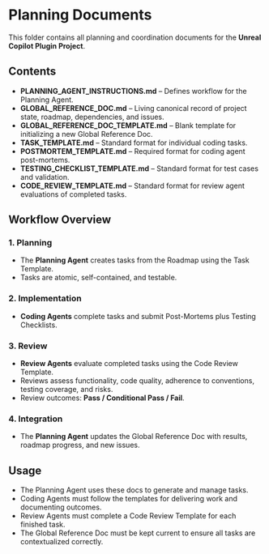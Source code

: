 # Planning Documents

This folder contains all planning and coordination documents for the **Unreal Copilot Plugin Project**.  

## Contents
- **PLANNING_AGENT_INSTRUCTIONS.md** – Defines workflow for the Planning Agent.  
- **GLOBAL_REFERENCE_DOC.md** – Living canonical record of project state, roadmap, dependencies, and issues.  
- **GLOBAL_REFERENCE_DOC_TEMPLATE.md** – Blank template for initializing a new Global Reference Doc.  
- **TASK_TEMPLATE.md** – Standard format for individual coding tasks.  
- **POSTMORTEM_TEMPLATE.md** – Required format for coding agent post-mortems.  
- **TESTING_CHECKLIST_TEMPLATE.md** – Standard format for test cases and validation.  
- **CODE_REVIEW_TEMPLATE.md** – Standard format for review agent evaluations of completed tasks.  

## Workflow Overview

### 1. Planning
- The **Planning Agent** creates tasks from the Roadmap using the Task Template.  
- Tasks are atomic, self-contained, and testable.  

### 2. Implementation
- **Coding Agents** complete tasks and submit Post-Mortems plus Testing Checklists.  

### 3. Review
- **Review Agents** evaluate completed tasks using the Code Review Template.  
- Reviews assess functionality, code quality, adherence to conventions, testing coverage, and risks.  
- Review outcomes: **Pass / Conditional Pass / Fail**.  

### 4. Integration
- The **Planning Agent** updates the Global Reference Doc with results, roadmap progress, and new issues.  

## Usage
- The Planning Agent uses these docs to generate and manage tasks.  
- Coding Agents must follow the templates for delivering work and documenting outcomes.  
- Review Agents must complete a Code Review Template for each finished task.  
- The Global Reference Doc must be kept current to ensure all tasks are contextualized correctly.  
